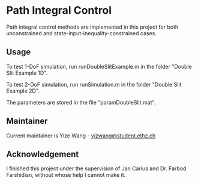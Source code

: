 # Path Integral Control

Path integral control methods are implemented in this project for both unconstrained and state-input-inequality-constrained cases.

## Usage

To test 1-DoF simulation, run runDoubleSlitExample.m in the folder "Double Slit Example 1D".

To test 2-DoF simulation, run runSimulation.m in the folder "Double Slit Example 2D".

The parameters are stored in the file "paramDoubleSlit.mat".

## Maintainer

Current maintainer is Yize Wang - yizwang@student.ethz.ch

## Acknowledgement

I finished this project under the supervision of Jan Carius and Dr. Farbod Farshidian, without whose help I cannot make it.

